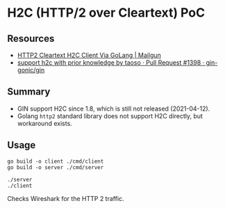 # H2C (HTTP/2 over Cleartext) PoC

## Resources

- [HTTP2 Cleartext H2C Client Via GoLang | Mailgun](https://www.mailgun.com/blog/http-2-cleartext-h2c-client-example-go/)
- [support h2c with prior knowledge by taoso · Pull Request #1398 · gin-gonic/gin](https://github.com/gin-gonic/gin/pull/1398)

## Summary

- GIN support H2C since 1.8, which is still not released (2021-04-12).
- Golang `http2` standard library does not support H2C directly, but workaround exists.

## Usage

```
go build -o client ./cmd/client
go build -o server ./cmd/server

./server
./client
```

Checks Wireshark for the HTTP 2 traffic.
